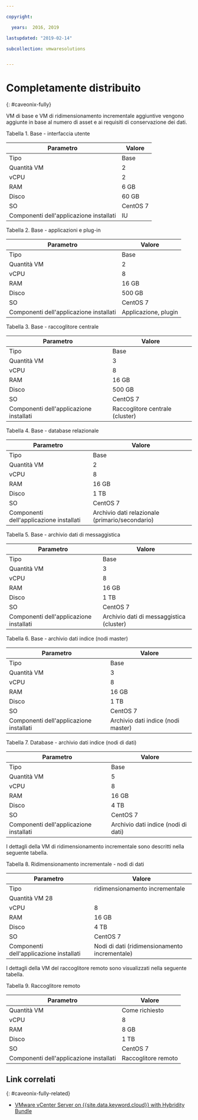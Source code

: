 ```yaml
---

copyright:

  years:  2016, 2019

lastupdated: "2019-02-14"

subcollection: vmwaresolutions


---
```


# Completamente distribuito
{: #caveonix-fully}

VM di base e VM di ridimensionamento incrementale aggiuntive vengono aggiunte in base al numero di asset e ai requisiti di conservazione dei dati.

Tabella 1. Base - interfaccia utente

|Parametro	|Valore|
|---|---|
|Tipo	|Base|
|Quantità VM	|2|
|vCPU	|2|
|RAM	|6 GB|
|Disco	|60 GB|
|SO	|CentOS 7|
|Componenti dell'applicazione installati	|IU|

Tabella 2. Base - applicazioni e plug-in

|Parametro	|Valore|
|---|---|
|Tipo	|Base|
|Quantità VM	|2|
|vCPU	|8|
|RAM	|16 GB|
|Disco	|500 GB|
|SO	|CentOS 7|
|Componenti dell'applicazione installati	|Applicazione, plugin|

Tabella 3. Base - raccoglitore centrale

|Parametro	|Valore |
|---|---|
|Tipo	|Base |
|Quantità VM	|3 |
|vCPU	|8 |
|RAM	|16 GB |
|Disco	|500 GB |
|SO	|CentOS 7 |
|Componenti dell'applicazione installati	|Raccoglitore centrale (cluster) |

Tabella 4. Base - database relazionale

|Parametro	|Valore |
|---|---|
|Tipo	|Base |
|Quantità VM	|2 |
|vCPU	|8 |
|RAM	|16 GB |
|Disco	|1 TB |
|SO|CentOS 7 |
|Componenti dell'applicazione installati	|Archivio dati relazionale (primario/secondario) |

Tabella 5. Base - archivio dati di messaggistica

|Parametro	|Valore |
|---|---|
|Tipo	|Base |
|Quantità VM	|3 |
|vCPU	|8 |
|RAM	|16 GB |
|Disco	|1 TB |
|SO	|CentOS 7 |
|Componenti dell'applicazione installati	|Archivio dati di messaggistica (cluster) |

Tabella 6. Base - archivio dati indice (nodi master)

|Parametro	|Valore |
|---|---|
|Tipo	|Base |
|Quantità VM	|3 |
|vCPU	|8 |
|RAM	|16 GB |
|Disco	|1 TB |
|SO	|CentOS 7 |
|Componenti dell'applicazione installati	|Archivio dati indice (nodi master) |

Tabella 7. Database - archivio dati indice (nodi di dati)

|Parametro	|Valore |
|---|---|
|Tipo	|Base |
|Quantità VM	|5 |
|vCPU	|8 |
|RAM	|16 GB |
|Disco	|4 TB |
|SO	|CentOS 7 |
|Componenti dell'applicazione installati	|Archivio dati indice (nodi di dati) |

I dettagli della VM di ridimensionamento incrementale sono descritti nella seguente tabella.

Tabella 8. Ridimensionamento incrementale - nodi di dati

|Parametro	|Valore |
|---|---|
|Tipo	|ridimensionamento incrementale |
|Quantità VM	28 |
|vCPU	|8 |
|RAM	|16 GB |
|Disco	|4 TB |
|SO	|CentOS 7 |
|Componenti dell'applicazione installati	|Nodi di dati (ridimensionamento incrementale) |

I dettagli della VM del raccoglitore remoto sono visualizzati nella seguente tabella.

Tabella 9. Raccoglitore remoto

|Parametro	|Valore |
|---|---|
|Quantità VM	|Come richiesto |
|vCPU	|8 |
|RAM	|8 GB |
|Disco	|1 TB |
|SO	|CentOS 7 |
|Componenti dell'applicazione installati	|Raccoglitore remoto |

## Link correlati
{: #caveonix-fully-related}

* [VMware vCenter Server on {{site.data.keyword.cloud}} with Hybridity Bundle](/docs/services/vmwaresolutions/archiref/vcs?topic=vmware-solutions-vcs-hybridity-intro)
